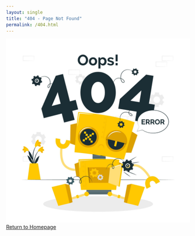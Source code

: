 ```yaml
---
layout: single
title: "404 - Page Not Found"
permalink: /404.html
---
```


<div class="page__hero">
  <div class="overlay"></div>
  <div class="page__hero-image">
    <img src="/assets/images/404-1.jpg" alt="404 Image">
  </div>
  <div class="page__hero-title">
  </div>
</div>
<div class="page__hero-button">
  <a class="btn btn--primary" href="/">Return to Homepage</a>
</div>
